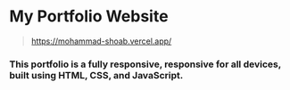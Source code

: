 # My Portfolio Website

>  https://mohammad-shoab.vercel.app/

### This portfolio is a fully responsive, responsive for all devices, built using HTML, CSS, and JavaScript.


